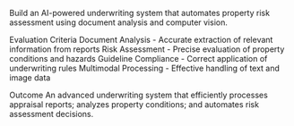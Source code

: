 Build an AI-powered underwriting system that automates property risk assessment using document analysis and computer vision.

Evaluation Criteria
Document Analysis - Accurate extraction of relevant information from reports
Risk Assessment - Precise evaluation of property conditions and hazards
Guideline Compliance - Correct application of underwriting rules
Multimodal Processing - Effective handling of text and image data

Outcome
An advanced underwriting system that efficiently processes appraisal reports; analyzes property conditions; and automates risk assessment decisions.
